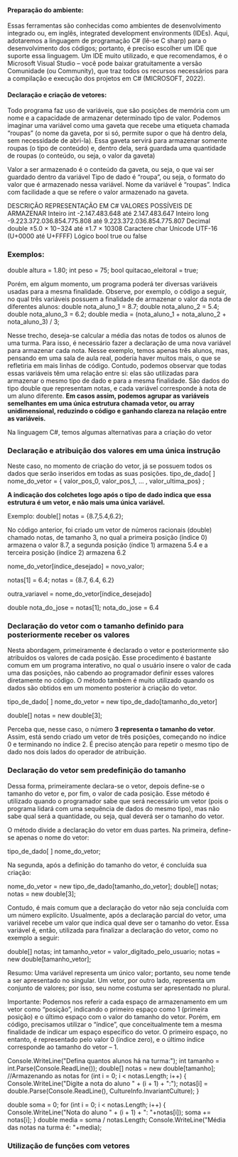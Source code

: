 
#### Preparação do ambiente:  
Essas ferramentas são conhecidas como ambientes de desenvolvimento integrado ou, em inglês, integrated development environments (IDEs). Aqui, adotaremos a linguagem de programação C# (lê-se C sharp) para o desenvolvimento dos códigos; portanto, é preciso escolher um IDE que suporte essa linguagem. Um IDE muito utilizado, e que recomendamos, é o Microsoft Visual Studio – você pode baixar gratuitamente a versão Comunidade (ou Community), que traz todos os recursos necessários para a compilação e execução dos projetos em C# (MICROSOFT, 2022).


#### Declaração e criação de vetores: 
Todo programa faz uso de variáveis, que são posições de memória com um nome e a capacidade de armazenar determinado tipo de valor. Podemos imaginar uma variável como uma gaveta que recebe uma etiqueta chamada “roupas” (o nome da gaveta, por si só, permite supor o que há dentro dela, sem necessidade de abri-la). Essa gaveta servirá para armazenar somente roupas (o tipo de conteúdo) e, dentro dela, será guardada uma quantidade de roupas (o conteúdo, ou seja, o valor da gaveta)

Valor a ser armazenado é o conteúdo da gaveta, ou seja, o que vai ser guardado dentro da variável
Tipo de dado é “roupa”, ou seja, o formato do valor que é armazenado nessa variável.
Nome da variável é “roupas”. Indica com facilidade a que se refere o valor armazenado na gaveta.

DESCRIÇÃO REPRESENTAÇÃO EM C# VALORES POSSÍVEIS DE ARMAZENAR 
Inteiro 
int -2.147.483.648 até 2.147.483.647 
Inteiro long -9.223.372.036.854.775.808 até 9.223.372.036.854.775.807 
Decimal double ±5.0 × 10−324 até ±1.7 × 10308 
Caractere char Unicode UTF-16 (U+0000 até U+FFFF) 
Lógico bool true ou false

### Exemplos:
double altura = 1.80;
int peso = 75; 
bool quitacao_eleitoral = true;

Porém, em algum momento, um programa poderá ter diversas variáveis usadas para a mesma finalidade. Observe, por exemplo, o código a seguir, no qual três variáveis possuem a finalidade de armazenar o valor da nota de diferentes alunos:
double nota_aluno_1 = 8.7;
double nota_aluno_2 = 5.4; 
double nota_aluno_3 = 6.2; 
double media = (nota_aluno_1 + nota_aluno_2 + nota_aluno_3) / 3;

Nesse trecho, deseja-se calcular a média das notas de todos os alunos de uma turma. Para isso, é necessário fazer a declaração de uma nova variável para armazenar cada nota. Nesse exemplo, temos apenas três alunos, mas, pensando em uma sala de aula real, poderia haver muitos mais, o que se refletiria em mais linhas de código. Contudo, podemos observar que todas essas variáveis têm uma relação entre si: elas são utilizadas para armazenar o mesmo tipo de dado e para a mesma finalidade. São dados do tipo double que representam notas, e cada variável corresponde à nota de um aluno diferente. **Em casos assim, podemos agrupar as variáveis semelhantes em uma única estrutura chamada vetor, ou array unidimensional, reduzindo o código e ganhando clareza na relação entre as variáveis.**

Na linguagem C#, temos algumas alternativas para a criação do vetor

### Declaração e atribuição dos valores em uma única instrução
Neste caso, no momento de criação do vetor, já se possuem todos os dados que serão inseridos em todas as suas posições.
tipo_de_dado[ ] nome_do_vetor = { valor_pos_0, valor_pos_1, ... , valor_ultima_pos} ;

**A indicação dos colchetes logo após o tipo de dado indica que essa estrutura é um vetor, e não mais uma única variável.**

Exemplo: double[] notas = {8.7,5.4,6.2};

No código anterior, foi criado um vetor de números racionais (double) chamado notas, de tamanho 3, no qual a primeira posição (índice 0) armazena o valor 8.7, a segunda posição (índice 1) armazena 5.4 e a terceira posição (índice 2) armazena 6.2

nome_do_vetor[índice_desejado] = novo_valor;

notas[1] = 6.4;
notas = {8.7, 6.4, 6.2}

outra_variavel = nome_do_vetor[índice_desejado]

double nota_do_jose = notas[1];
nota_do_jose = 6.4

### Declaração do vetor com o tamanho definido para posteriormente receber os valores
Nesta abordagem, primeiramente é declarado o vetor e posteriormente são atribuídos os valores de cada posição. Esse procedimento é bastante comum em um programa interativo, no qual o usuário insere o valor de cada uma das posições, não cabendo ao programador definir esses valores diretamente no código. O método também é muito utilizado quando os dados são obtidos em um momento posterior à criação do vetor.

tipo_de_dado[ ] nome_do_vetor = new tipo_de_dado[tamanho_do_vetor]

double[] notas = new double[3];

Perceba que, nesse caso, o número **3 representa o tamanho do vetor**. Assim, está sendo criado um vetor de três posições, começando no índice 0 e terminando no índice 2. É preciso atenção para repetir o mesmo tipo de dado nos dois lados do operador de atribuição.

### Declaração do vetor sem predefinição do tamanho
Dessa forma, primeiramente declara-se o vetor, depois define-se o tamanho do vetor e, por fim, o valor de cada posição. Esse método é utilizado quando o programador sabe que será necessário um vetor (pois o programa lidará com uma sequência de dados do mesmo tipo), mas não sabe qual será a quantidade, ou seja, qual deverá ser o tamanho do vetor.

O método divide a declaração do vetor em duas partes. Na primeira, define-se apenas o nome do vetor:

tipo_de_dado[ ] nome_do_vetor;

Na segunda, após a definição do tamanho do vetor, é concluída sua criação:

nome_do_vetor = new tipo_de_dado[tamanho_do_vetor];
double[] notas; notas = new double[3];

Contudo, é mais comum que a declaração do vetor não seja concluída com um número explícito. Usualmente, após a declaração parcial do vetor, uma variável recebe um valor que indica qual deve ser o tamanho do vetor. Essa variável é, então, utilizada para finalizar a declaração do vetor, como no exemplo a seguir:

double[] notas; 
int tamanho_vetor = valor_digitado_pelo_usuario; 
notas = new double[tamanho_vetor];


Resumo: Uma variável representa um único valor; portanto, seu nome tende a ser apresentado no singular. Um vetor, por outro lado, representa um conjunto de valores; por isso, seu nome costuma ser apresentado no plural.

Importante: Podemos nos referir a cada espaço de armazenamento em um vetor como “posição”, indicando o primeiro espaço como 1 (primeira posição) e o último espaço com o valor do tamanho do vetor. Porém, em código, precisamos utilizar o “índice”, que conceitualmente tem a mesma finalidade de indicar um espaço específico do vetor. O primeiro espaço, no entanto, é representado pelo valor 0 (índice zero), e o último índice corresponde ao tamanho do vetor – 1.

Console.WriteLine("Defina quantos alunos há na turma:"); int tamanho = int.Parse(Console.ReadLine()); double[] notas = new double[tamanho]; //Armazenando as notas for (int i = 0; i < notas.Length; i++) { Console.WriteLine("Digite a nota do aluno " + (i + 1) + ":"); notas[i] = double.Parse(Console.ReadLine(), CultureInfo.InvariantCulture); }

double soma = 0; for (int i = 0; i < notas.Length; i++) { Console.WriteLine("Nota do aluno " + (i + 1) + ": "+notas[i]); soma += notas[i]; } double media = soma / notas.Length; Console.WriteLine("Média das notas na turma é: "+media);

### Utilização de funções com vetores 
